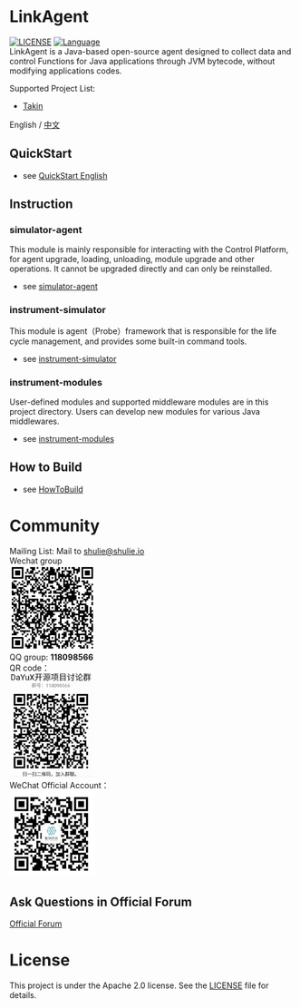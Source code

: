 # LinkAgent
[![LICENSE](https://img.shields.io/github/license/pingcap/tidb.svg)](https://github.com/pingcap/tidb/blob/master/LICENSE)
[![Language](https://img.shields.io/badge/Language-Java-blue.svg)](https://www.java.com/)
<br/>
LinkAgent is a Java-based open-source agent designed to collect data and control Functions for Java applications through JVM bytecode, without modifying applications codes.

Supported Project List:
- [Takin](https://github.com/shulieTech/Takin)

English / [中文](README_CN.md)

## QuickStart
- see [QuickStart English](https://github.com/shulieTech/AgentX/blob/main/doc/QuickStartInEnglish.md)

## Instruction

### simulator-agent
This module is mainly responsible for interacting with the Control Platform, for agent upgrade, loading, unloading, module upgrade and other operations. It cannot be upgraded directly and can only be reinstalled.

- see [simulator-agent](https://github.com/shulieTech/AgentX/blob/main/doc/instrument-simulator/READMEInEnglish.md)


### instrument-simulator
This module is agent（Probe）framework that is responsible for the life cycle management, and provides some built-in command tools. 
- see [instrument-simulator](https://github.com/shulieTech/AgentX/blob/main/doc/instrument-simulator/READMEInEnglish.md)

### instrument-modules
User-defined modules and supported middleware modules are in this project directory. Users can develop new modules for various Java middlewares. 

- see [instrument-modules](https://github.com/shulieTech/AgentX/blob/main/doc/instrument-modules/READMEInEnglish.md)

## How to Build

- see [HowToBuild](https://github.com/shulieTech/AgentX/blob/main/doc/HowToBuildInEnglish.md)


# Community
Mailing List: Mail to shulie@shulie.io<br/>
Wechat group<br/>
<img src="https://raw.githubusercontent.com/shulieTech/Images/main/code1.png" width="30%" height="30%">
<br/>
QQ group: **118098566**<br/>
QR code：<br/>
<img src="https://raw.githubusercontent.com/shulieTech/Images/main/qq_group2.png" width="30%" height="30%">
<br/>
WeChat Official Account：<br/>
<img src="https://raw.githubusercontent.com/shulieTech/Images/main/shulie.png" width="30%" height="30%">

## Ask Questions in Official Forum
[Official Forum](https://news.shulie.io/?page_id=2477)

# License
This project is under the Apache 2.0 license. See the [LICENSE](LICENSE) file for details.
